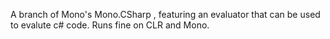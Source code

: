 A branch of Mono's Mono.CSharp , featuring an evaluator that can be used to evalute c# code. Runs fine on CLR and Mono.
